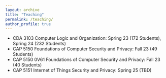 ```yaml
---
layout: archive
title: "Teaching"
permalink: /teaching/
author_profile: true
---
```


<ul>
<li>CDA 3103 Computer Logic and Organization: Spring 23 (172 Students), Spring 24 (232 Students)</li>
<li>CAP 5150 Foundations of Computer Security and Privacy: Fall 23 (49 Students)</li>
<li>CAP 5150 0V61 Foundations of Computer Security and Privacy: Fall 23 (40 Students)</li>
<li>CAP 5151 Internet of Things Security and Privacy: Spring 25 (TBD)</li>
</ul>


